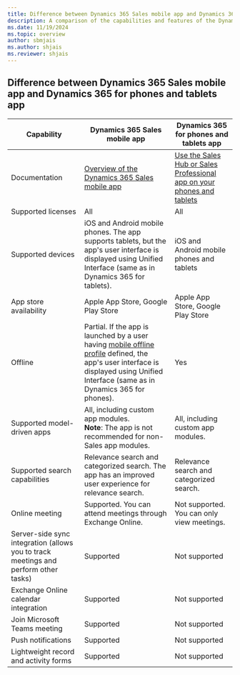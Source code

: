 ```yaml
---
title: Difference between Dynamics 365 Sales mobile app and Dynamics 365 for phones and tablets app
description: A comparison of the capabilities and features of the Dynamics 365 Sales app and the Dynamics 365 for phones and tablets app.
ms.date: 11/19/2024
ms.topic: overview
author: sbmjais
ms.author: shjais
ms.reviewer: shjais 
---
```


## Difference between Dynamics 365 Sales mobile app and Dynamics 365 for phones and tablets app

| Capability | Dynamics 365 Sales mobile app | Dynamics 365 for phones and tablets app |
|------------|-------------------------------|-----------------------------------------|
| Documentation | [Overview of the Dynamics 365 Sales mobile app](dynamics-365-sales-mobile-app.md) | [Use the Sales Hub or Sales Professional app on your phones and tablets](../use-sales-hub-on-dynamics-365-mobile.md) |
| Supported licenses | All | All |
| Supported devices | iOS and Android mobile phones. The app supports tablets, but the app's user interface is displayed using Unified Interface (same as in Dynamics 365 for tablets). | iOS and Android mobile phones and tablets |
| App store availability | Apple App Store, Google Play Store | Apple App Store, Google Play Store|
| Offline | Partial. If the app is launched by a user having [mobile offline profile](../../mobile-app/setup-mobile-offline.md) defined, the app's user interface is displayed using Unified Interface (same as in Dynamics 365 for phones). | Yes |
| Supported model-driven apps | All, including custom app modules. <br>**Note**: The app is not recommended for non-Sales app modules. | All, including custom app modules. |
| Supported search capabilities | Relevance search and categorized search. The app has an improved user experience for relevance search. | Relevance search and categorized search. |
| Online meeting | Supported. You can attend meetings through Exchange Online. | Not supported. You can only view meetings. |
| Server-side sync integration (allows you to track meetings and perform other tasks) | Supported | Not supported |
| Exchange Online calendar integration | Supported | Not supported |
| Join Microsoft Teams meeting | Supported | Not supported |
| Push notifications | Supported | Not supported |
| Lightweight record and activity forms | Supported | Not supported |

